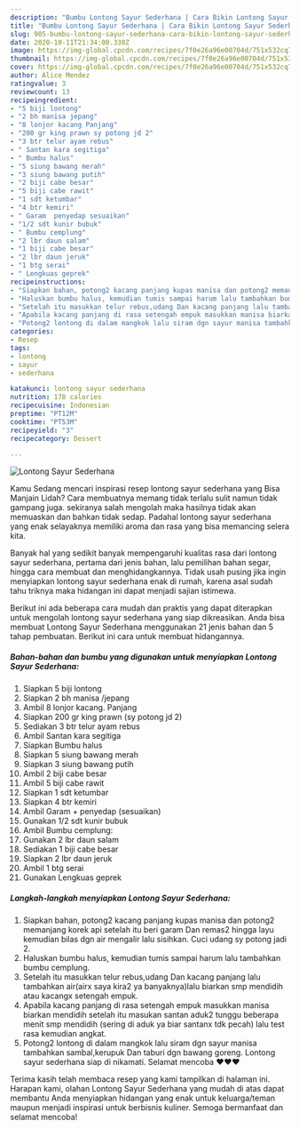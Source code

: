 ```yaml
---
description: "Bumbu Lontong Sayur Sederhana | Cara Bikin Lontong Sayur Sederhana Yang Sedap"
title: "Bumbu Lontong Sayur Sederhana | Cara Bikin Lontong Sayur Sederhana Yang Sedap"
slug: 905-bumbu-lontong-sayur-sederhana-cara-bikin-lontong-sayur-sederhana-yang-sedap
date: 2020-10-11T21:34:00.330Z
image: https://img-global.cpcdn.com/recipes/7f0e26a96e00704d/751x532cq70/lontong-sayur-sederhana-foto-resep-utama.jpg
thumbnail: https://img-global.cpcdn.com/recipes/7f0e26a96e00704d/751x532cq70/lontong-sayur-sederhana-foto-resep-utama.jpg
cover: https://img-global.cpcdn.com/recipes/7f0e26a96e00704d/751x532cq70/lontong-sayur-sederhana-foto-resep-utama.jpg
author: Alice Mendez
ratingvalue: 3
reviewcount: 13
recipeingredient:
- "5 biji lontong"
- "2 bh manisa jepang"
- "8 lonjor kacang Panjang"
- "200 gr king prawn sy potong jd 2"
- "3 btr telur ayam rebus"
- " Santan kara segitiga"
- " Bumbu halus"
- "5 siung bawang merah"
- "3 siung bawang putih"
- "2 biji cabe besar"
- "5 biji cabe rawit"
- "1 sdt ketumbar"
- "4 btr kemiri"
- " Garam  penyedap sesuaikan"
- "1/2 sdt kunir bubuk"
- " Bumbu cemplung"
- "2 lbr daun salam"
- "1 biji cabe besar"
- "2 lbr daun jeruk"
- "1 btg serai"
- " Lengkuas geprek"
recipeinstructions:
- "Siapkan bahan, potong2 kacang panjang kupas manisa dan potong2 memanjang korek api setelah itu beri garam Dan remas2 hingga layu kemudian bilas dgn air mengalir lalu sisihkan. Cuci udang sy potong jadi 2."
- "Haluskan bumbu halus, kemudian tumis sampai harum lalu tambahkan bumbu cemplung."
- "Setelah itu masukkan telur rebus,udang Dan kacang panjang lalu tambahkan air(airx saya kira2 ya banyaknya)lalu biarkan smp mendidih atau kacangx setengah empuk."
- "Apabila kacang panjang di rasa setengah empuk masukkan manisa biarkan mendidih setelah itu masukan santan aduk2 tunggu beberapa menit smp mendidih (sering di aduk ya biar santanx tdk pecah) lalu test rasa kemudian angkat."
- "Potong2 lontong di dalam mangkok lalu siram dgn sayur manisa tambahkan sambal,kerupuk Dan taburi dgn bawang goreng. Lontong sayur sederhana siap di nikamati. Selamat mencoba ❤️❤️❤️"
categories:
- Resep
tags:
- lontong
- sayur
- sederhana

katakunci: lontong sayur sederhana 
nutrition: 178 calories
recipecuisine: Indonesian
preptime: "PT12M"
cooktime: "PT53M"
recipeyield: "3"
recipecategory: Dessert

---
```



![Lontong Sayur Sederhana](https://img-global.cpcdn.com/recipes/7f0e26a96e00704d/751x532cq70/lontong-sayur-sederhana-foto-resep-utama.jpg)

Kamu Sedang mencari inspirasi resep lontong sayur sederhana yang Bisa Manjain Lidah? Cara membuatnya memang tidak terlalu sulit namun tidak gampang juga. sekiranya salah mengolah maka hasilnya tidak akan memuaskan dan bahkan tidak sedap. Padahal lontong sayur sederhana yang enak selayaknya memiliki aroma dan rasa yang bisa memancing selera kita.

Banyak hal yang sedikit banyak mempengaruhi kualitas rasa dari lontong sayur sederhana, pertama dari jenis bahan, lalu pemilihan bahan segar, hingga cara membuat dan menghidangkannya. Tidak usah pusing jika ingin menyiapkan lontong sayur sederhana enak di rumah, karena asal sudah tahu triknya maka hidangan ini dapat menjadi sajian istimewa.




Berikut ini ada beberapa cara mudah dan praktis yang dapat diterapkan untuk mengolah lontong sayur sederhana yang siap dikreasikan. Anda bisa membuat Lontong Sayur Sederhana menggunakan 21 jenis bahan dan 5 tahap pembuatan. Berikut ini cara untuk membuat hidangannya.

<!--inarticleads1-->

##### Bahan-bahan dan bumbu yang digunakan untuk menyiapkan Lontong Sayur Sederhana:

1. Siapkan 5 biji lontong
1. Siapkan 2 bh manisa /jepang
1. Ambil 8 lonjor kacang. Panjang
1. Siapkan 200 gr king prawn (sy potong jd 2)
1. Sediakan 3 btr telur ayam rebus
1. Ambil  Santan kara segitiga
1. Siapkan  Bumbu halus
1. Siapkan 5 siung bawang merah
1. Siapkan 3 siung bawang putih
1. Ambil 2 biji cabe besar
1. Ambil 5 biji cabe rawit
1. Siapkan 1 sdt ketumbar
1. Siapkan 4 btr kemiri
1. Ambil  Garam + penyedap (sesuaikan)
1. Gunakan 1/2 sdt kunir bubuk
1. Ambil  Bumbu cemplung:
1. Gunakan 2 lbr daun salam
1. Sediakan 1 biji cabe besar
1. Siapkan 2 lbr daun jeruk
1. Ambil 1 btg serai
1. Gunakan  Lengkuas geprek




<!--inarticleads2-->

##### Langkah-langkah menyiapkan Lontong Sayur Sederhana:

1. Siapkan bahan, potong2 kacang panjang kupas manisa dan potong2 memanjang korek api setelah itu beri garam Dan remas2 hingga layu kemudian bilas dgn air mengalir lalu sisihkan. Cuci udang sy potong jadi 2.
1. Haluskan bumbu halus, kemudian tumis sampai harum lalu tambahkan bumbu cemplung.
1. Setelah itu masukkan telur rebus,udang Dan kacang panjang lalu tambahkan air(airx saya kira2 ya banyaknya)lalu biarkan smp mendidih atau kacangx setengah empuk.
1. Apabila kacang panjang di rasa setengah empuk masukkan manisa biarkan mendidih setelah itu masukan santan aduk2 tunggu beberapa menit smp mendidih (sering di aduk ya biar santanx tdk pecah) lalu test rasa kemudian angkat.
1. Potong2 lontong di dalam mangkok lalu siram dgn sayur manisa tambahkan sambal,kerupuk Dan taburi dgn bawang goreng. Lontong sayur sederhana siap di nikamati. Selamat mencoba ❤️❤️❤️




Terima kasih telah membaca resep yang kami tampilkan di halaman ini. Harapan kami, olahan Lontong Sayur Sederhana yang mudah di atas dapat membantu Anda menyiapkan hidangan yang enak untuk keluarga/teman maupun menjadi inspirasi untuk berbisnis kuliner. Semoga bermanfaat dan selamat mencoba!
